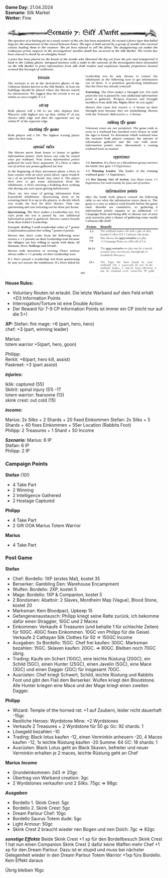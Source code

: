 **Game Day:** 21.04.2024  
**Szenario:** Silk Market  
**Wetter:** Fine

<img src="../Pics/Screenshot_20240510_064738_Samsung Notes.jpg" alt="drawing" width="500"/>


**House Rules:**
 - Voluntary Routen ist erlaubt. Die letzte Warband auf dem Feld erhält +D3 Information Points
 - Interrogation/Torture ist eine Double Action
 - Der Reward für 7-9 CP Information Points ist immer ein CP (nicht nur auf die 5+)

***XP:***
Stefan: 
fire mage: +6 (part, hero, hero)  
chef: +3 (part, winning leader)  

Marius:  
totem warrior +5(part, hero, goon)    

Philipp:  
Rerkit: +6(part, hero kill, assist)  
Paskreet: +3 (part assist)  

***injuries:***

Iklik: captured (55)  
Skitrit: spinal injury (51) -1T  
totem warrior: fearsome (13)  
skink crest: out cold (15)  

***income:***

Marius: 2x Silks + 2 Shards + 20 fixed Einkommen
Stefan: 2x Silks + 5 Shards  + 40 fixes Einkommen + 55er Location (Rabbits Foot)   
Philipp: 2 Treasures + 1 Shard + 50 Income 

***Szenario:***
Marius: 6 IP  
Stefan: 6 IP  
Philipp: 2 IP  

### Campaign Points
**Stefan** (10!)
 - 4 Take Part
 - 2 Winning
 - 2 Intelligence Gathered
 - 2 Hostage Captured

**Philipp**
- 4 Take Part
- 2 Gift OOA Marius Totem Warrior

**Marius**
- 4 Take Part

### Post Game
**Stefan**   
 - Chef: Bordello: 1XP (erstes Mal), kostet 35
 - Berserker: Gambling Den: Warehouse Encampment
 - Wulfen: Bordello: 2XP, kostet 5
 - Mage: Bordello: 1XP & Companion, kostet 5
 - 2 Bondsmen: Abattoir: 2 Slaves, Mordheim Map (Vague), Blood Stone, kostet 20
 - Marksman: Kein Bloodpact, Upkeep 15
 - Gefangenenaustausch: Philipp kriegt seine Ratte zurück, ich bekomme dafür einen Straggler, 10GC und 2 Maces
 - Einkommen: Verkaufe 4 Treasuren (und behalte 1 für schlechte Zeiten) für 50GC. 40GC fixes Einkommen. 10GC von Philipp für die Geisel. Verkaufe 2 Cathayan Silk Clothes für 50 => 150GC Income
 - Ausgaben: 3x Bordello: 15GC. Chef frei kaufen: 30GC. Marksman bezahlen: 15GC. Sklaven kaufen: 20GC. => 80GC. Bleiben noch 70GC übrig.
 - Trading: Kaufe ein Schert (10GC), eine leichte Rüstung (20GC), ein Schild (5GC), einen Hunter (25GC), einen Javelin (5GC), eine Mace (3GC) und einen Dagger (2GC) für insgesamt 70GC.
 - Ausrüsten: Chef kriegt Schwert, Schild, leichte Rüstung und Rabbits Foot und gibt den Flail dem Berserker. Wulfen kriegt den Bloodstone. Alle Hunter kriegen eine Mace und der Mage kriegt einen zweiten Dagger.

**Philipp**
- Wizard: Temple of the horned rat: +1 auf Zaubern, leider nicht dauerhaft -15gc
- Restliche Heroes: Wyrdstone Mine: +2 Wyrdstones
- Verkaufe 2 Treasures + 2 Wyrdstone für 50 gc
Gc: 92 shards: 1
- Lösegeld bezahlen -10
- Trading: Black lotus kaufen -12, einen Verminkin anheuern -20, 4 Maces kaufen -12, 1x leichte Rüstung kaufen -20 Summe: 64
GC: 18 shards: 1
- Ausrüsten: Black Lotus geht an Black Skaven, befreiter und neuer Verminkin erhalten je 2 maces, leichte Rüstung geht an Chef

**Marius**
***Income***
- Grundeinkommen: 2d3 => 20gc
- Übertrag von Warband creation: 3gc
- 2 Wyrdstones verkaufen und 2 Silks: 75gc
=> 98gc

***Ausgaben***
- Bordello 1. Skink Crest: 5gc 
- Bordello 2. Skink Crest: 5gc
- Dream Parlour Chef: 10gc
- Bordello Saurus Totem dude: 5gc
- Light Armour: 50gc
- Skink Crest 2 braucht wieder nen Bogen und nen Dolch: 7gc
=> 82gc

***sonstige Effekte***
Beide Skink Crest +1 xp für den Bordellbesuch
Skink Crest 1 hat nun einen Companion
Skink Crest 2 dafür keine Waffen mehr
Chef +1 xp für den Dream Parlour. Dazu ist er stupid und muss bei nächster Gelegenheit wieder in den Dream Parlour
Totem Warrior +1xp fürs Bordello. Kein Effekt daraus

Übrig bleiben 16gc

